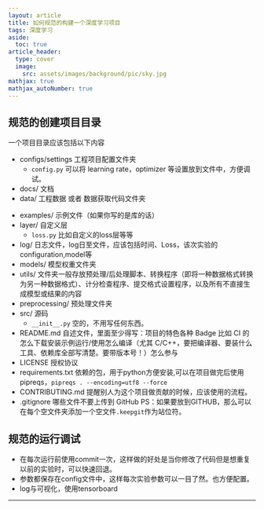 ```yaml
---
layout: article
title: 如何规范的构建一个深度学习项目
tags: 深度学习
aside:
  toc: true
article_header:
  type: cover
  image:
    src: assets/images/background/pic/sky.jpg
mathjax: true
mathjax_autoNumber: true
---
```


## 规范的创建项目目录
一个项目目录应该包括以下内容
- configs/settings  工程项目配置文件夹
    - `config.py` 可以将 learning rate，optimizer 等设置放到文件中，方便调试。
- docs/ 文档
- data/ 工程数据 或者 数据获取代码文件夹
<!--more-->
- examples/ 示例文件（如果你写的是库的话）
- layer/ 自定义层
    - `loss.py` 比如自定义的loss层等等
- log/ 日志文件，log日至文件，应该包括时间、Loss，该次实验的configuration,model等
- models/  模型权重文件夹
- utils/ 文件夹一般存放预处理/后处理脚本、转换程序（即将一种数据格式转换为另一种数据格式）、计分检查程序、提交格式设置程序，以及所有不直接生成模型或结果的内容
- preprocessing/ 预处理文件夹
- src/ 源码
    - `__init__.py`  空的，不用写任何东西。
- README.md 自述文件，里面至少得写：项目的特色各种 Badge 比如 CI 的怎么下载安装示例运行/使用怎么编译（尤其 C/C++，要把编译器、要装什么工具、依赖库全部写清楚。要带版本号！）怎么参与
- LICENSE 授权协议
- requirements.txt 依赖的包，用于python方便安装,可以在项目做完后使用pipreqs，```pipreqs . --encoding=utf8 --force```
- CONTRIBUTING.md 提醒别人为这个项目做贡献的时候，应该使用的流程。
- .gitignore 哪些文件不要上传到 GitHub
PS：如果要放到GITHUB，那么可以在每个空文件夹添加一个空文件`.keepgit`作为站位符。
## 规范的运行调试
- 在每次运行前使用commit一次，这样做的好处是当你修改了代码但是想重复以前的实验时，可以快速回退。
- 参数都保存在config文件中，这样每次实验参数可以一目了然。也方便配置。
- log与可视化，使用tensorboard

---
